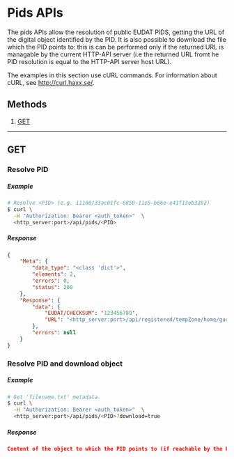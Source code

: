 # Pids APIs

The pids APIs allow the resolution of public EUDAT PIDS, getting the URL of the digital object identified by the PID.
It is also possible to download the file which the PID points to: this is can be performed only if the returned URL is managable by the current HTTP-API server 
(i.e the returned URL fromt he PID resolution is equal to the HTTP-API server host URL).
<!-- maybe we nedd an example to make this clearer -->

The examples in this section use cURL commands. For information about cURL, see http://curl.haxx.se/.


## Methods
1. [GET](#get)

---

## **GET**

### Resolve PID

##### Example

```bash
# Resolve <PID> (e.g. 11100/33ac01fc-6850-11e5-b66e-e41f13eb32b2)
$ curl \
  -H "Authorization: Bearer <auth_token>"  \
  <http_server:port>/api/pids/<PID> 
```

##### Response

```json
{
    "Meta": {
        "data_type": "<class 'dict'>",
        "elements": 2,
        "errors": 0,
        "status": 200
    },
    "Response": {
        "data": {
            "EUDAT/CHECKSUM": '123456789',
            "URL": "<http_server:port>/api/registered/tempZone/home/guest/test.txt"
        },
        "errors": null
    }
}
```


### Resolve PID and download object

##### Example

```bash
# Get 'filename.txt' metadata
$ curl \
  -H "Authorization: Bearer <auth_token>"  \
  <http_server:port>/api/pids/<PID>?download=true
```

##### Response

```json
Content of the object to which the PID points to (if reachable by the HTTP-API server)
```